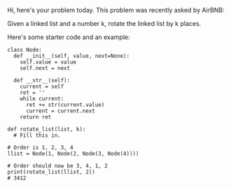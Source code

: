 Hi, here's your problem today. This problem was recently asked by AirBNB:

Given a linked list and a number k, rotate the linked list by k places.

Here's some starter code and an example:
```
class Node:
  def __init__(self, value, next=None):
    self.value = value
    self.next = next

  def __str__(self):
    current = self
    ret = ''
    while current:
      ret += str(current.value)
      current = current.next
    return ret

def rotate_list(list, k):
  # Fill this in.

# Order is 1, 2, 3, 4
llist = Node(1, Node(2, Node(3, Node(4))))

# Order should now be 3, 4, 1, 2
print(rotate_list(llist, 2))
# 3412
```
